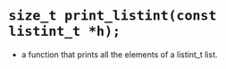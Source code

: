 # `size_t print_listint(const listint_t *h);`
* a function that prints all the elements of a listint_t list.